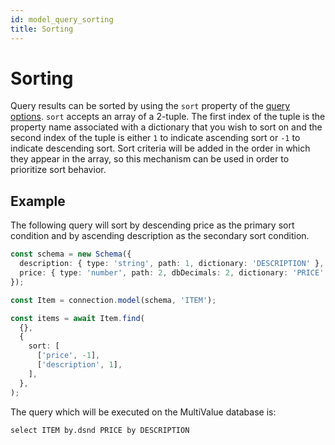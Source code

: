 ```yaml
---
id: model_query_sorting
title: Sorting
---
```


# Sorting

Query results can be sorted by using the `sort` property of the [query options](model_query_basics#options-object-properties). `sort` accepts an array of a 2-tuple. The first index of the tuple is the property name associated with a dictionary that you wish to sort on and the second index of the tuple is either `1` to indicate ascending sort or `-1` to indicate descending sort. Sort criteria will be added in the order in which they appear in the array, so this mechanism can be used in order to prioritize sort behavior.

## Example

The following query will sort by descending price as the primary sort condition and by ascending description as the secondary sort condition.

```ts
const schema = new Schema({
  description: { type: 'string', path: 1, dictionary: 'DESCRIPTION' },
  price: { type: 'number', path: 2, dbDecimals: 2, dictionary: 'PRICE' },
});

const Item = connection.model(schema, 'ITEM');

const items = await Item.find(
  {},
  {
    sort: [
      ['price', -1],
      ['description', 1],
    ],
  },
);
```

The query which will be executed on the MultiValue database is:

```
select ITEM by.dsnd PRICE by DESCRIPTION
```
